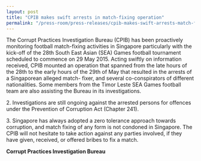 ```yaml
---
layout: post
title: "CPIB makes swift arrests in match-fixing operation"
permalink: "/press-room/press-releases/cpib-makes-swift-arrests-match-fixing-operation"
---
```

The Corrupt Practices Investigation Bureau (CPIB) has been proactively monitoring football match-fixing activities in Singapore particularly with the kick-off of the 28th South East Asian (SEA) Games football tournament scheduled to commence on 29 May 2015. Acting swiftly on information received, CPIB mounted an operation that spanned from the late hours of the 28th to the early hours of the 29th of May that resulted in the arrests of a Singaporean alleged match- fixer, and several co-conspirators of different nationalities. Some members from the Timor Leste SEA Games football team are also assisting the Bureau in its investigations.

2\.        Investigations are still ongoing against the arrested persons for offences under the Prevention of Corruption Act (Chapter 241).

3\.        Singapore has always adopted a zero tolerance approach towards corruption, and match fixing of any form is not condoned in Singapore. The CPIB will not hesitate to take action against any parties involved, if they have given, received, or offered bribes to fix a match.

**Corrupt Practices Investigation Bureau**
